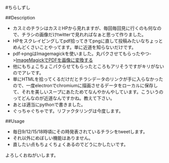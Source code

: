 #ちらしずし

##Description
+ カスミのチラシはカスミHPから見れますが、毎回毎回見に行くのも何なので、チラシの画像だけtwitterで見れればなぁと思って作りました。
+ HPをスクレイピングしてpdf拾ってきてpngに直して投稿みたいなちょっとめんどくさいことやってます。単に近道を知らないだけです。
+ pdf->pngはImagemagickを使いました。丸パクさせてもらったやつ->[ImageMagickでPDFを画像に変換する](http://qiita.com/polikeiji/items/cc0929bc0171b6348f33 "Qiita")
+ 他にもちょこちょこパクらせてもらったところもアリそうですがキリがないのでアレです。
+ 単にHTMLを拾ってくるだけだとチラシデータのリンクが手に入らなかったので、一度electronでchromiumに描画させるデータをローカルに保存して、それを美しいスープにあたためてなんやかんやしています。こういうのってどんなのが近道なんですかね。教えて下さい。
+ あとは適当にpythonで書きました。
+ ぐっちゃぐちゃです。リファクタリングは今度します。

##Usage
+ 毎日9/12/15/18時頃にその時発表されているチラシをtweetします。
+ それ以外にめぼしい機能はありません。
+ 直したい点もちょくちょくあるのでどうにかしたいです。

よろしくおねがいします。
